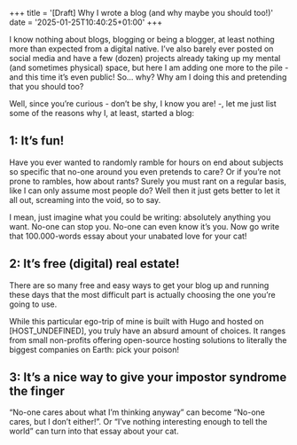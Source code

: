 +++
title = '[Draft] Why I wrote a blog (and why maybe you should too!)'
date = '2025-01-25T10:40:25+01:00'
+++

I know nothing about blogs, blogging or being a blogger, at least nothing more than expected from a digital native. I’ve also barely ever posted on social media and have a few (dozen) projects already taking up my mental (and sometimes physical) space, but here I am adding one more to the pile - and this time it’s even public! So… why? Why am I doing this and pretending that you should too?

Well, since you’re curious - don’t be shy, I know you are! -, let me just list some of the reasons why I, at least, started a blog:

## 1: It’s fun!

Have you ever wanted to randomly ramble for hours on end about subjects so specific that no-one around you even pretends to care? Or if you’re not prone to rambles, how about rants? Surely you must rant on a regular basis, like I can only assume most people do? Well then it just gets better to let it all out, screaming into the void, so to say.

I mean, just imagine what you could be writing: absolutely anything you want. No-one can stop you. No-one can even know it’s you. Now go write that 100.000-words essay about your unabated love for your cat! 

## 2: It’s free (digital) real estate!

There are so many free and easy ways to get your blog up and running these days that the most difficult part is actually choosing the one you’re going to use.

While this particular ego-trip of mine is built with Hugo and hosted on [HOST_UNDEFINED], you truly have an absurd amount of choices. It ranges from small non-profits offering open-source hosting solutions to literally the biggest companies on Earth: pick your poison!

## 3: It’s a nice way to give your impostor syndrome the finger

“No-one cares about what I’m thinking anyway” can become “No-one cares, but I don’t either!”. Or “I’ve nothing interesting enough to tell the world” can turn into that essay about your cat.